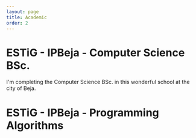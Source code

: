 ```yaml
---
layout: page
title: Academic
order: 2
---
```


ESTiG - IPBeja - Computer Science BSc.
======================================
I'm completing the Computer Science BSc. in this wonderful school at the city
of Beja. 

ESTiG - IPBeja - Programming Algorithms
=======================================
